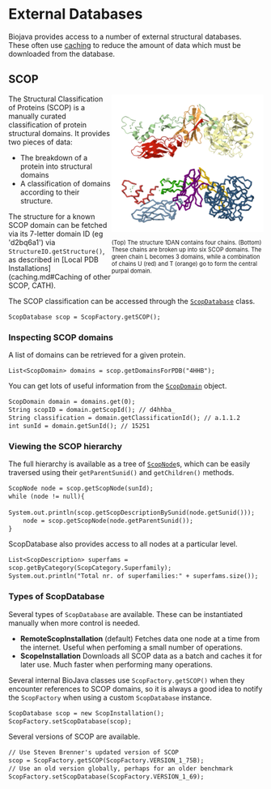 External Databases
==================

Biojava provides access to a number of external structural databases. These often use [caching](caching.md) to reduce the amount of data which must be downloaded from the database.

SCOP
----

<div style="float:right; margin-left:auto; border: grey 1px;">
	<img src="img/1dan_scop.png" width=300 /><br/>
	<p style="width:300px; font-size:80%;">(Top) The structure 1DAN contains four chains. (Bottom) These chains are broken up into six SCOP domains. The green chain L becomes 3 domains, while a combination of chains U (red) and T (orange) go to form the central purpal domain.</p>
</div>

The Structural Classification of Proteins (SCOP) is a manually curated classification of protein structural domains. It provides two pieces of data:

* The breakdown of a protein into structural domains
* A classification of domains according to their structure.

The structure for a known SCOP domain can be fetched via its 7-letter domain ID (eg 'd2bq6a1') via ```StructureIO.getStructure()```, as described in [Local PDB Installations](caching.md#Caching of other SCOP, CATH).

The SCOP classification can be accessed through the [```ScopDatabase```](http://www.biojava.org/docs/api/org/biojava/bio/structure/scop/ScopDatabase.html) class.

    ScopDatabase scop = ScopFactory.getSCOP();

### Inspecting SCOP domains

A list of domains can be retrieved for a given protein.

    List<ScopDomain> domains = scop.getDomainsForPDB("4HHB");

You can get lots of useful information from the [```ScopDomain```](http://www.biojava.org/docs/api/org/biojava/bio/structure/scop/ScopDomain.html) object. 

    ScopDomain domain = domains.get(0);
    String scopID = domain.getScopId(); // d4hhba_
    String classification = domain.getClassificationId(); // a.1.1.2
    int sunId = domain.getSunId(); // 15251

### Viewing the SCOP hierarchy

The full hierarchy is available as a tree of [```ScopNode```](http://www.biojava.org/docs/api/org/biojava/bio/structure/scop/ScopNode.html)s, which can be easily traversed using their ```getParentSunid()``` and ```getChildren()``` methods.

    ScopNode node = scop.getScopNode(sunId);
    while (node != null){
        System.out.println(scop.getScopDescriptionBySunid(node.getSunid()));
        node = scop.getScopNode(node.getParentSunid());
    }

ScopDatabase also provides access to all nodes at a particular level.

    List<ScopDescription> superfams = scop.getByCategory(ScopCategory.Superfamily);
    System.out.println("Total nr. of superfamilies:" + superfams.size());

### Types of ScopDatabase

Several types of ```ScopDatabase``` are available. These can be instantiated manually when more control is needed.

* __RemoteScopInstallation__ (default) Fetches data one node at a time from the internet. Useful when perfoming a small number of operations.
* __ScopeInstallation__ Downloads all SCOP data as a batch and caches it for later use. Much faster when performing many operations.

Several internal BioJava classes use ```ScopFactory.getSCOP()``` when they encounter references to SCOP domains, so it is always a good idea to notify the ```ScopFactory``` when using a custom ```ScopDatabase``` instance.

    ScopDatabase scop = new ScopInstallation();
    ScopFactory.setScopDatabase(scop);

Several versions of SCOP are available.

    // Use Steven Brenner's updated version of SCOP
    scop = ScopFactory.getSCOP(ScopFactory.VERSION_1_75B);
    // Use an old version globally, perhaps for an older benchmark
    ScopFactory.setScopDatabase(ScopFactory.VERSION_1_69);


